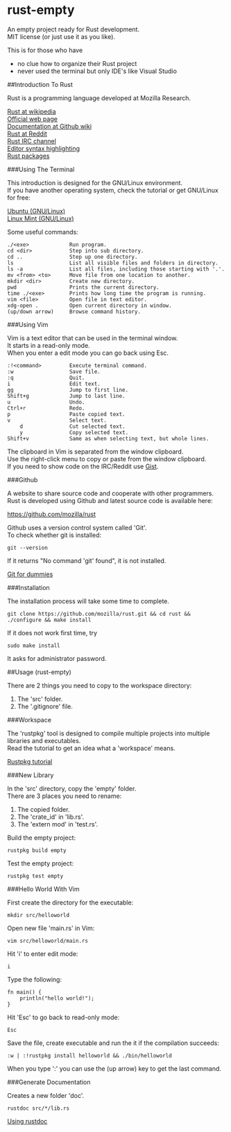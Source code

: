 rust-empty
==========

An empty project ready for Rust development.  
MIT license (or just use it as you like).  

This is for those who have 

* no clue how to organize their Rust project  
* never used the terminal but only IDE's like Visual Studio  

##Introduction To Rust

Rust is a programming language developed at Mozilla Research.  

<a href="https://en.wikipedia.org/wiki/Rust_%28programming_language%29" target="_blank">Rust at wikipedia</a>  
<a href="http://www.rust-lang.org/" target="_blank">Official web page</a>  
<a href="https://github.com/mozilla/rust/wiki/Docs" target="_blank">Documentation at Github wiki</a>  
<a href="http://www.reddit.com/r/rust/" target="_blank">Rust at Reddit</a>  
<a href="http://chat.mibbit.com/?server=irc.mozilla.org&channel=%23rust" target="_blank">Rust IRC channel</a>  
<a href="https://github.com/mozilla/rust/wiki/Doc-packages%2C-editors%2C-and-other-tools" target="_blank">Editor syntax highlighting</a>  
<a href="https://github.com/mozilla/rust/wiki/Rustpkg" target="_blank">Rust packages</a>  

###Using The Terminal

This introduction is designed for the GNU/Linux environment.  
If you have another operating system, check the tutorial or get GNU/Linux for free:  

<a href="http://www.ubuntu.com/" target="_blank">Ubuntu (GNU/Linux)</a>  
<a href="http://linuxmint.com/" target="_blank">Linux Mint (GNU/Linux)</a>  

Some useful commands:

    ./<exe>             Run program.
    cd <dir>            Step into sub directory.
    cd ..               Step up one directory.
    ls                  List all visible files and folders in directory.
    ls -a               List all files, including those starting with '.'.
    mv <from> <to>      Move file from one location to another.
    mkdir <dir>         Create new directory.
    pwd                 Prints the current directory.
    time ./<exe>        Prints how long time the program is running.
    vim <file>          Open file in text editor.
    xdg-open .          Open current directory in window.
    (up/down arrow)     Browse command history.

###Using Vim

Vim is a text editor that can be used in the terminal window.  
It starts in a read-only mode.  
When you enter a edit mode you can go back using Esc.  

    :!<command>         Execute terminal command.
    :w                  Save file.
    :q                  Quit.
    i                   Edit text.
    gg                  Jump to first line.
    Shift+g             Jump to last line.
    u                   Undo.
    Ctrl+r              Redo.
    p                   Paste copied text.
    v                   Select text.
        d               Cut selected text.
        y               Copy selected text.
    Shift+v             Same as when selecting text, but whole lines.

The clipboard in Vim is separated from the window clipboard.  
Use the right-click menu to copy or paste from the window clipboard.  
If you need to show code on the IRC/Reddit use <a href="https://gist.github.com/" target="_blank">Gist</a>.  

###Github

A website to share source code and cooperate with other programmers.  
Rust is developed using Github and latest source code is available here:  

<a href="https://github.com/mozilla/rust" target="_blank">https://github.com/mozilla/rust</a>

Github uses a version control system called 'Git'.  
To check whether git is installed:  

    git --version

If it returns "No command 'git' found", it is not installed.  

<a href="http://wiki.freegeek.org/index.php/Git_for_dummies" target="_blank">Git for dummies</a>

###Installation

The installation process will take some time to complete.  

    git clone https://github.com/mozilla/rust.git && cd rust && ./configure && make install
    
If it does not work first time, try

    sudo make install
    
It asks for administrator password.

##Usage (rust-empty)

There are 2 things you need to copy to the workspace directory:

1. The 'src' folder.  
2. The '.gitignore' file.  

###Workspace

The 'rustpkg' tool is designed to compile multiple projects into multiple libraries and executables.  
Read the tutorial to get an idea what a 'workspace' means.  

<a href="http://static.rust-lang.org/doc/master/tutorial-rustpkg.html" target="_blank">Rustpkg tutorial</a>

###New Library

In the 'src' directory, copy the 'empty' folder.  
There are 3 places you need to rename:

1. The copied folder.
2. The 'crate_id' in 'lib.rs'.
3. The 'extern mod' in 'test.rs'.

Build the empty project:

    rustpkg build empty
    
Test the empty project:

    rustpkg test empty
    
###Hello World With Vim

First create the directory for the executable:

    mkdir src/helloworld

Open new file 'main.rs' in Vim:
    
    vim src/helloworld/main.rs

Hit 'i' to enter edit mode:    

    i

Type the following:
    
    fn main() {
        println("hello world!");
    }

Hit 'Esc' to go back to read-only mode:
    
    Esc

Save the file, create executable and run the it if the compilation succeeds:
    
    :w | :!rustpkg install helloworld && ./bin/helloworld

When you type ':' you can use the (up arrow) key to get the last command.

###Generate Documentation

Creates a new folder 'doc'.

    rustdoc src/*/lib.rs

<a href="https://github.com/mozilla/rust/wiki/Doc-using-rustdoc" target="_blank">Using rustdoc</a>

